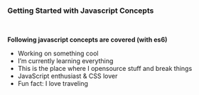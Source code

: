 ### Getting Started with Javascript Concepts

<br />

**Following javascript concepts are covered (with es6)**

- Working on something cool
- I’m currently learning everything
- This is the place where I opensource stuff and break things
- JavaScript enthusiast & CSS lover
- Fun fact: I love traveling

<br />
